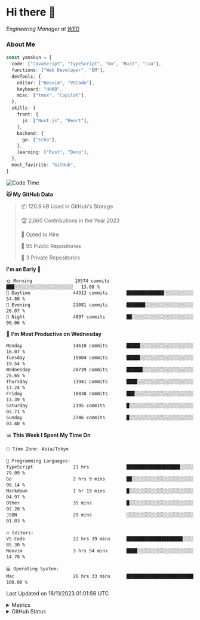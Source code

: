 # Hi there&nbsp;:wave:

<!-- ![Alt text](https://spotify-recently-played-readme.vercel.app/api?user=31kynbuubkiu3r4qh4hjuaglhfay) -->

_Engineering Manager at [WED](https://github.com/wedinc)_

### About Me

```ts
const yanskun = {
  code: ["JavaScript", "TypeScript", "Go", "Rust", "Lua"],
  functions: ["Web Developer", "EM"],
  devTools: {
    editor: ["Neovim", "VSCode"],
    keyboard: "HHKB",
    misc: ["tmux", "Copilot"],
  },
  skills: {
    front: {
      js: ["Nuxt.js", "React"],
    },
    backend: {
      go: ["Echo"],
    },
    learning: ["Rust", "Deno"],
  },
  most_favirite: "GitHub",
}
```

<!--START_SECTION:waka-->
![Code Time](http://img.shields.io/badge/Code%20Time-557%20hrs%2029%20mins-blue)

**🐱 My GitHub Data** 

> 📦 120.9 kB Used in GitHub's Storage 
 > 
> 🏆 2,660 Contributions in the Year 2023
 > 
> 💼 Opted to Hire
 > 
> 📜 95 Public Repositories 
 > 
> 🔑 3 Private Repositories 
 > 
**I'm an Early 🐤** 

```text
🌞 Morning                10574 commits       ███░░░░░░░░░░░░░░░░░░░░░░   13.08 % 
🌆 Daytime                44313 commits       ██████████████░░░░░░░░░░░   54.80 % 
🌃 Evening                21081 commits       ███████░░░░░░░░░░░░░░░░░░   26.07 % 
🌙 Night                  4897 commits        ██░░░░░░░░░░░░░░░░░░░░░░░   06.06 % 
```
📅 **I'm Most Productive on Wednesday** 

```text
Monday                   14610 commits       █████░░░░░░░░░░░░░░░░░░░░   18.07 % 
Tuesday                  15804 commits       █████░░░░░░░░░░░░░░░░░░░░   19.54 % 
Wednesday                20739 commits       ██████░░░░░░░░░░░░░░░░░░░   25.65 % 
Thursday                 13941 commits       ████░░░░░░░░░░░░░░░░░░░░░   17.24 % 
Friday                   10830 commits       ███░░░░░░░░░░░░░░░░░░░░░░   13.39 % 
Saturday                 2195 commits        █░░░░░░░░░░░░░░░░░░░░░░░░   02.71 % 
Sunday                   2746 commits        █░░░░░░░░░░░░░░░░░░░░░░░░   03.40 % 
```


📊 **This Week I Spent My Time On** 

```text
🕑︎ Time Zone: Asia/Tokyo

💬 Programming Languages: 
TypeScript               21 hrs              ████████████████████░░░░░   79.09 % 
Go                       2 hrs 9 mins        ██░░░░░░░░░░░░░░░░░░░░░░░   08.14 % 
Markdown                 1 hr 19 mins        █░░░░░░░░░░░░░░░░░░░░░░░░   04.97 % 
Other                    35 mins             █░░░░░░░░░░░░░░░░░░░░░░░░   02.20 % 
JSON                     29 mins             ░░░░░░░░░░░░░░░░░░░░░░░░░   01.83 % 

🔥 Editors: 
VS Code                  22 hrs 39 mins      █████████████████████░░░░   85.30 % 
Neovim                   3 hrs 54 mins       ████░░░░░░░░░░░░░░░░░░░░░   14.70 % 

💻 Operating System: 
Mac                      26 hrs 33 mins      █████████████████████████   100.00 % 
```


 Last Updated on 18/11/2023 01:01:56 UTC
<!--END_SECTION:waka-->

<details>
  <summary>Metrics</summary>
  <img src="https://github.com/yanskun/yanskun/blob/main/github-metrics.svg" alt="Metrics">
</details>

<details>
  <summary>GitHub Status</summary>
  <picture>
    <source media="(prefers-color-scheme: dark)" srcset="https://raw.githubusercontent.com/yanskun/yanskun/master/profile-summary-card-output/nord_dark/0-profile-details.svg">
   <img src="https://raw.githubusercontent.com/yanskun/yanskun/master/profile-summary-card-output/default/0-profile-details.svg">
  </picture>
  <br>
  <picture>
    <source media="(prefers-color-scheme: dark)" srcset="https://raw.githubusercontent.com/yanskun/yanskun/master/profile-summary-card-output/nord_dark/1-repos-per-language.svg">
   <img src="https://raw.githubusercontent.com/yanskun/yanskun/master/profile-summary-card-output/default/1-repos-per-language.svg">
  </picture>
  <picture>
    <source media="(prefers-color-scheme: dark)" srcset="https://raw.githubusercontent.com/yanskun/yanskun/master/profile-summary-card-output/nord_dark/2-most-commit-language.svg">
   <img src="https://raw.githubusercontent.com/yanskun/yanskun/master/profile-summary-card-output/default/2-most-commit-language.svg">
  </picture>
  <br>
  <picture>
    <source media="(prefers-color-scheme: dark)" srcset="https://raw.githubusercontent.com/yanskun/yanskun/master/profile-summary-card-output/nord_dark/3-stats.svg">
   <img src="https://raw.githubusercontent.com/yanskun/yanskun/master/profile-summary-card-output/default/3-stats.svg">
  </picture>
  <picture>
    <source media="(prefers-color-scheme: dark)" srcset="https://raw.githubusercontent.com/yanskun/yanskun/master/profile-summary-card-output/nord_dark/4-productive-time.svg">
   <img src="https://raw.githubusercontent.com/yanskun/yanskun/master/profile-summary-card-output/default/4-productive-time.svg">
  </picture>
</details>
